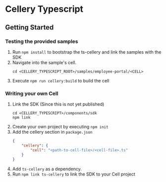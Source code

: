 Cellery Typescript
==================

## Getting Started

### Testing the provided samples

1. Run `npm install` to bootstrap the ts-cellery and link the samples with the SDK
2. Navigate into the sample's cell.
   ```
   cd <CELLERY_TYPESCRIPT_ROOT>/samples/employee-portal/<CELL>
   ```
3. Execute `npm run cellery:build` to build the cell

### Writing your own Cell

1. Link the SDK (Since this is not yet published)
   ```
   cd <CELLERY_TYPESCRIPT>/components/sdk
   npm link
   ```
2. Create your own project by executing `npm init`
3. Add the cellery section in `package.json`
   ```json
   {
       "cellery": {
           "cell": "<path-to-cell-file>/<cell-file>.ts"
       }
   }
   ```
4. Add `ts-cellery` as a dependency.
5. Run `npm link ts-cellery` to link the SDK to your Cell project
